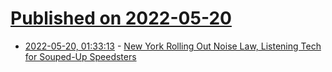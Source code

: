 # [Published on 2022-05-20](index.md)

* [2022-05-20, 01:33:13](https://news.ycombinator.com/item?id=31442367) - [New York Rolling Out Noise Law, Listening Tech for Souped-Up Speedsters](https://www.thecity.nyc/2022/2/24/22949795/new-york-rolling-out-noise-law-listening-tech-for-souped-up-speedsters)

